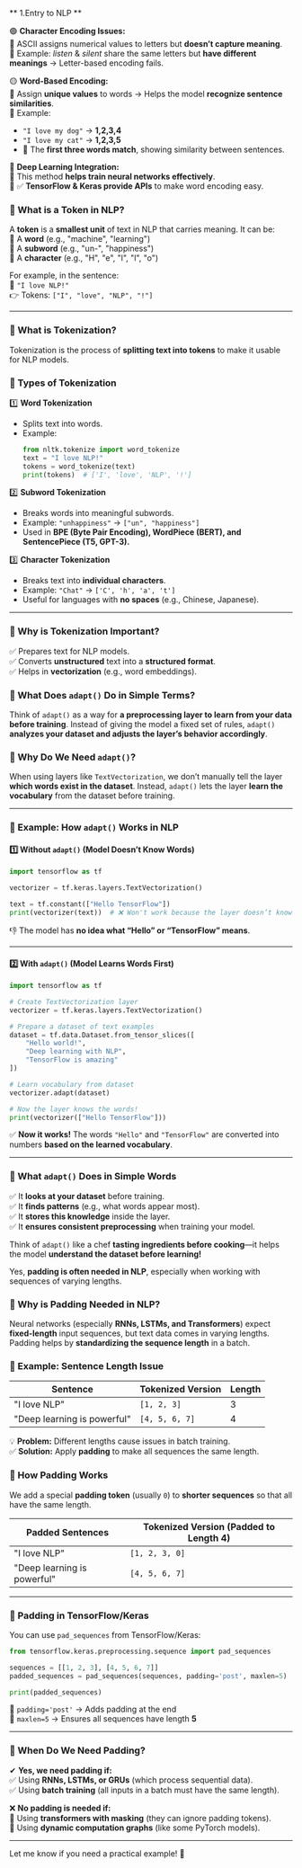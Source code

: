 
  ** 1.Entry to NLP  **

🟢 **Character Encoding Issues:**  
🔹 ASCII assigns numerical values to letters but **doesn’t capture meaning**.  
🔹 Example: *listen* & *silent* share the same letters but **have different meanings** → Letter-based encoding fails.  

🟡 **Word-Based Encoding:**  
🔹 Assign **unique values** to words → Helps the model **recognize sentence similarities**.  
🔹 Example:  
   - `"I love my dog"` → **1,2,3,4**  
   - `"I love my cat"` → **1,2,3,5**  
   - 🧐 The **first three words match**, showing similarity between sentences.  

🔵 **Deep Learning Integration:**  
🔹 This method **helps train neural networks effectively**.  
🔹 ✅ **TensorFlow & Keras provide APIs** to make word encoding easy.  


### **📌 What is a Token in NLP?**  
A **token** is a **smallest unit** of text in NLP that carries meaning. It can be:  
🔹 A **word** (e.g., "machine", "learning")  
🔹 A **subword** (e.g., "un-", "happiness")  
🔹 A **character** (e.g., "H", "e", "l", "l", "o")  

For example, in the sentence:  
📌 `"I love NLP!"`  
👉 Tokens: `["I", "love", "NLP", "!"]`  

---

### **📌 What is Tokenization?**  
Tokenization is the process of **splitting text into tokens** to make it usable for NLP models.

### **🔹 Types of Tokenization**
1️⃣ **Word Tokenization**  
   - Splits text into words.  
   - Example:  
     ```python
     from nltk.tokenize import word_tokenize
     text = "I love NLP!"
     tokens = word_tokenize(text)
     print(tokens)  # ['I', 'love', 'NLP', '!']
     ```
  
2️⃣ **Subword Tokenization**  
   - Breaks words into meaningful subwords.  
   - Example: `"unhappiness"` → `["un", "happiness"]`  
   - Used in **BPE (Byte Pair Encoding), WordPiece (BERT), and SentencePiece (T5, GPT-3).**  

3️⃣ **Character Tokenization**  
   - Breaks text into **individual characters**.  
   - Example: `"Chat"` → `['C', 'h', 'a', 't']`  
   - Useful for languages with **no spaces** (e.g., Chinese, Japanese).  

---

### **📌 Why is Tokenization Important?**
✅ Prepares text for NLP models.  
✅ Converts **unstructured** text into a **structured format**.  
✅ Helps in **vectorization** (e.g., word embeddings).  




















### **🔹 What Does `adapt()` Do in Simple Terms?**  

Think of `adapt()` as a way for **a preprocessing layer to learn from your data before training**. Instead of giving the model a fixed set of rules, `adapt()` **analyzes your dataset and adjusts the layer’s behavior accordingly**.  

### **🔹 Why Do We Need `adapt()`?**  
When using layers like `TextVectorization`, we don’t manually tell the layer **which words exist in the dataset**. Instead, `adapt()` lets the layer **learn the vocabulary** from the dataset before training.  

---

### **🔹 Example: How `adapt()` Works in NLP**
#### **1️⃣ Without `adapt()` (Model Doesn’t Know Words)**
```python
import tensorflow as tf

vectorizer = tf.keras.layers.TextVectorization()

text = tf.constant(["Hello TensorFlow"])  
print(vectorizer(text))  # ❌ Won't work because the layer doesn’t know the vocabulary!
```
👎 The model has **no idea what “Hello” or “TensorFlow” means**.

---

#### **2️⃣ With `adapt()` (Model Learns Words First)**
```python
import tensorflow as tf

# Create TextVectorization layer
vectorizer = tf.keras.layers.TextVectorization()

# Prepare a dataset of text examples
dataset = tf.data.Dataset.from_tensor_slices([
    "Hello world!",
    "Deep learning with NLP",
    "TensorFlow is amazing"
])

# Learn vocabulary from dataset
vectorizer.adapt(dataset)

# Now the layer knows the words!
print(vectorizer(["Hello TensorFlow"]))  
```
✅ **Now it works!** The words `"Hello"` and `"TensorFlow"` are converted into numbers **based on the learned vocabulary**.

---

### **🔹 What `adapt()` Does in Simple Words**
✅ It **looks at your dataset** before training.  
✅ It **finds patterns** (e.g., what words appear most).  
✅ It **stores this knowledge** inside the layer.  
✅ It **ensures consistent preprocessing** when training your model.

Think of `adapt()` like a chef **tasting ingredients before cooking**—it helps the model **understand the dataset before learning!**  









Yes, **padding is often needed in NLP**, especially when working with sequences of varying lengths.  

### **📌 Why is Padding Needed in NLP?**  
Neural networks (especially **RNNs, LSTMs, and Transformers**) expect **fixed-length** input sequences, but text data comes in varying lengths.  
Padding helps by **standardizing the sequence length** in a batch.

### **🔹 Example: Sentence Length Issue**  
| Sentence | Tokenized Version | Length |
|----------|-----------------|--------|
| "I love NLP" | `[1, 2, 3]` | 3 |
| "Deep learning is powerful" | `[4, 5, 6, 7]` | 4 |

💡 **Problem:** Different lengths cause issues in batch training.  
✅ **Solution:** Apply **padding** to make all sequences the same length.

### **🔹 How Padding Works**  
We add a special **padding token** (usually `0`) to **shorter sequences** so that all have the same length.

| Padded Sentences | Tokenized Version (Padded to Length 4) |
|------------------|--------------------------------------|
| "I love NLP" | `[1, 2, 3, 0]` |
| "Deep learning is powerful" | `[4, 5, 6, 7]` |

---

### **📌 Padding in TensorFlow/Keras**  
You can use `pad_sequences` from TensorFlow/Keras:

```python
from tensorflow.keras.preprocessing.sequence import pad_sequences

sequences = [[1, 2, 3], [4, 5, 6, 7]]
padded_sequences = pad_sequences(sequences, padding='post', maxlen=5)

print(padded_sequences)
```

🔹 `padding='post'` → Adds padding at the end  
🔹 `maxlen=5` → Ensures all sequences have length **5**  

---

### **📌 When Do We Need Padding?**
✔ **Yes, we need padding if:**  
✅ Using **RNNs, LSTMs, or GRUs** (which process sequential data).  
✅ Using **batch training** (all inputs in a batch must have the same length).  

❌ **No padding is needed if:**  
🚫 Using **transformers with masking** (they can ignore padding tokens).  
🚫 Using **dynamic computation graphs** (like some PyTorch models).  

---

Let me know if you need a practical example! 🚀
